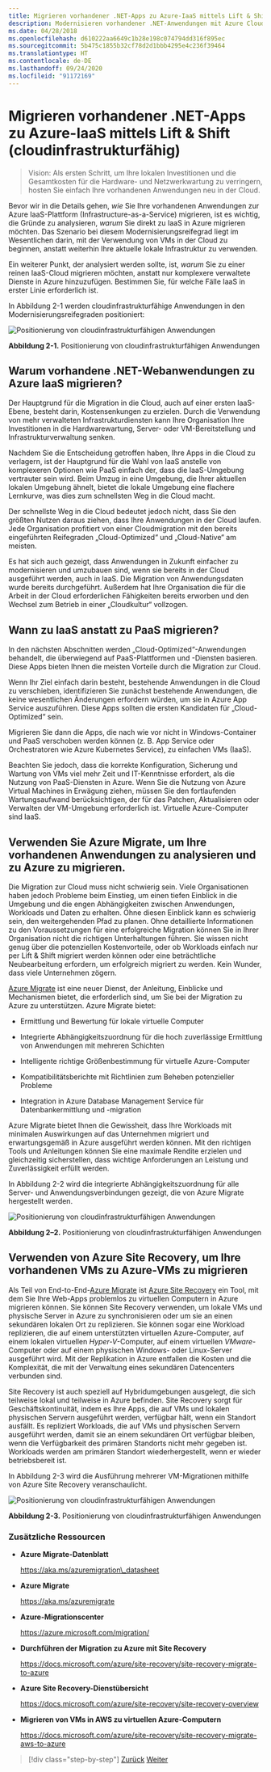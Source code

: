 ```yaml
---
title: Migrieren vorhandener .NET-Apps zu Azure-IaaS mittels Lift & Shift (cloudinfrastrukturfähig)
description: Modernisieren vorhandener .NET-Anwendungen mit Azure Cloud und Windows-Containern.
ms.date: 04/28/2018
ms.openlocfilehash: d610222aa6649c1b28e198c074794dd316f895ec
ms.sourcegitcommit: 5b475c1855b32cf78d2d1bbb4295e4c236f39464
ms.translationtype: HT
ms.contentlocale: de-DE
ms.lasthandoff: 09/24/2020
ms.locfileid: "91172169"
---
```

# <a name="lift-and-shift-existing-net-apps-to-azure-iaas-cloud-infrastructure-ready"></a>Migrieren vorhandener .NET-Apps zu Azure-IaaS mittels Lift & Shift (cloudinfrastrukturfähig)

> Vision: Als ersten Schritt, um Ihre lokalen Investitionen und die Gesamtkosten für die Hardware- und Netzwerkwartung zu verringern, hosten Sie einfach Ihre vorhandenen Anwendungen neu in der Cloud.

Bevor wir in die Details gehen, *wie* Sie Ihre vorhandenen Anwendungen zur Azure IaaS-Plattform (Infrastructure-as-a-Service) migrieren, ist es wichtig, die Gründe zu analysieren, *warum* Sie direkt zu IaaS in Azure migrieren möchten. Das Szenario bei diesem Modernisierungsreifegrad liegt im Wesentlichen darin, mit der Verwendung von VMs in der Cloud zu beginnen, anstatt weiterhin Ihre aktuelle lokale Infrastruktur zu verwenden.

Ein weiterer Punkt, der analysiert werden sollte, ist, *warum* Sie zu einer reinen IaaS-Cloud migrieren möchten, anstatt nur komplexere verwaltete Dienste in Azure hinzuzufügen. Bestimmen Sie, für welche Fälle IaaS in erster Linie erforderlich ist.

In Abbildung 2-1 werden cloudinfrastrukturfähige Anwendungen in den Modernisierungsreifegraden positioniert:

![Positionierung von cloudinfrastrukturfähigen Anwendungen](./media/image2-1.png)

**Abbildung 2-1.** Positionierung von cloudinfrastrukturfähigen Anwendungen

## <a name="why-migrate-existing-net-web-applications-to-azure-iaas"></a>Warum vorhandene .NET-Webanwendungen zu Azure IaaS migrieren?

Der Hauptgrund für die Migration in die Cloud, auch auf einer ersten IaaS-Ebene, besteht darin, Kostensenkungen zu erzielen. Durch die Verwendung von mehr verwalteten Infrastrukturdiensten kann Ihre Organisation Ihre Investitionen in die Hardwarewartung, Server- oder VM-Bereitstellung und Infrastrukturverwaltung senken.

Nachdem Sie die Entscheidung getroffen haben, Ihre Apps in die Cloud zu verlagern, ist der Hauptgrund für die Wahl von IaaS anstelle von komplexeren Optionen wie PaaS einfach der, dass die IaaS-Umgebung vertrauter sein wird. Beim Umzug in eine Umgebung, die Ihrer aktuellen lokalen Umgebung ähnelt, bietet die lokale Umgebung eine flachere Lernkurve, was dies zum schnellsten Weg in die Cloud macht.

Der schnellste Weg in die Cloud bedeutet jedoch nicht, dass Sie den größten Nutzen daraus ziehen, dass Ihre Anwendungen in der Cloud laufen. Jede Organisation profitiert von einer Cloudmigration mit den bereits eingeführten Reifegraden „Cloud-Optimized“ und „Cloud-Native“ am meisten.

Es hat sich auch gezeigt, dass Anwendungen in Zukunft einfacher zu modernisieren und umzubauen sind, wenn sie bereits in der Cloud ausgeführt werden, auch in IaaS. Die Migration von Anwendungsdaten wurde bereits durchgeführt. Außerdem hat Ihre Organisation die für die Arbeit in der Cloud erforderlichen Fähigkeiten bereits erworben und den Wechsel zum Betrieb in einer „Cloudkultur“ vollzogen.

## <a name="when-to-migrate-to-iaas-instead-of-to-paas"></a>Wann zu IaaS anstatt zu PaaS migrieren?

In den nächsten Abschnitten werden „Cloud-Optimized“-Anwendungen behandelt, die überwiegend auf PaaS-Plattformen und -Diensten basieren. Diese Apps bieten Ihnen die meisten Vorteile durch die Migration zur Cloud.

Wenn Ihr Ziel einfach darin besteht, bestehende Anwendungen in die Cloud zu verschieben, identifizieren Sie zunächst bestehende Anwendungen, die keine wesentlichen Änderungen erfordern würden, um sie in Azure App Service auszuführen. Diese Apps sollten die ersten Kandidaten für „Cloud-Optimized“ sein.

Migrieren Sie dann die Apps, die nach wie vor nicht in Windows-Container und PaaS verschoben werden können (z. B. App Service oder Orchestratoren wie Azure Kubernetes Service), zu einfachen VMs (IaaS).

Beachten Sie jedoch, dass die korrekte Konfiguration, Sicherung und Wartung von VMs viel mehr Zeit und IT-Kenntnisse erfordert, als die Nutzung von PaaS-Diensten in Azure. Wenn Sie die Nutzung von Azure Virtual Machines in Erwägung ziehen, müssen Sie den fortlaufenden Wartungsaufwand berücksichtigen, der für das Patchen, Aktualisieren oder Verwalten der VM-Umgebung erforderlich ist. Virtuelle Azure-Computer sind IaaS.

## <a name="use-azure-migrate-to-analyze-and-migrate-your-existing-applications-to-azure"></a>Verwenden Sie Azure Migrate, um Ihre vorhandenen Anwendungen zu analysieren und zu Azure zu migrieren.

Die Migration zur Cloud muss nicht schwierig sein. Viele Organisationen haben jedoch Probleme beim Einstieg, um einen tiefen Einblick in die Umgebung und die engen Abhängigkeiten zwischen Anwendungen, Workloads und Daten zu erhalten. Ohne diesen Einblick kann es schwierig sein, den weitergehenden Pfad zu planen. Ohne detaillierte Informationen zu den Voraussetzungen für eine erfolgreiche Migration können Sie in Ihrer Organisation nicht die richtigen Unterhaltungen führen. Sie wissen nicht genug über die potenziellen Kostenvorteile, oder ob Workloads einfach nur per Lift & Shift migriert werden können oder eine beträchtliche Neubearbeitung erfordern, um erfolgreich migriert zu werden. Kein Wunder, dass viele Unternehmen zögern.

[Azure Migrate](https://aka.ms/azuremigrate) ist eine neuer Dienst, der Anleitung, Einblicke und Mechanismen bietet, die erforderlich sind, um Sie bei der Migration zu Azure zu unterstützen. Azure Migrate bietet:

- Ermittlung und Bewertung für lokale virtuelle Computer

- Integrierte Abhängigkeitszuordnung für die hoch zuverlässige Ermittlung von Anwendungen mit mehreren Schichten

- Intelligente richtige Größenbestimmung für virtuelle Azure-Computer

- Kompatibilitätsberichte mit Richtlinien zum Beheben potenzieller Probleme

- Integration in Azure Database Management Service für Datenbankermittlung und -migration

Azure Migrate bietet Ihnen die Gewissheit, dass Ihre Workloads mit minimalen Auswirkungen auf das Unternehmen migriert und erwartungsgemäß in Azure ausgeführt werden können. Mit den richtigen Tools und Anleitungen können Sie eine maximale Rendite erzielen und gleichzeitig sicherstellen, dass wichtige Anforderungen an Leistung und Zuverlässigkeit erfüllt werden.

In Abbildung 2-2 wird die integrierte Abhängigkeitszuordnung für alle Server- und Anwendungsverbindungen gezeigt, die von Azure Migrate hergestellt werden.

![Positionierung von cloudinfrastrukturfähigen Anwendungen](./media/image2-2.png)

**Abbildung 2–2.** Positionierung von cloudinfrastrukturfähigen Anwendungen

## <a name="use-azure-site-recovery-to-migrate-your-existing-vms-to-azure-vms"></a>Verwenden von Azure Site Recovery, um Ihre vorhandenen VMs zu Azure-VMs zu migrieren

Als Teil von End-to-End-[Azure Migrate](https://aka.ms/azuremigrate) ist [Azure Site Recovery](/azure/site-recovery/site-recovery-overview) ein Tool, mit dem Sie Ihre Web-Apps problemlos zu virtuellen Computern in Azure migrieren können. Sie können Site Recovery verwenden, um lokale VMs und physische Server in Azure zu synchronisieren oder um sie an einen sekundären lokalen Ort zu replizieren. Sie können sogar eine Workload replizieren, die auf einem unterstützten virtuellen Azure-Computer, auf einem lokalen virtuellen *Hyper-V*-Computer, auf einem virtuellen *VMware*-Computer oder auf einem physischen Windows- oder Linux-Server ausgeführt wird. Mit der Replikation in Azure entfallen die Kosten und die Komplexität, die mit der Verwaltung eines sekundären Datencenters verbunden sind.

Site Recovery ist auch speziell auf Hybridumgebungen ausgelegt, die sich teilweise lokal und teilweise in Azure befinden. Site Recovery sorgt für Geschäftskontinuität, indem es Ihre Apps, die auf VMs und lokalen physischen Servern ausgeführt werden, verfügbar hält, wenn ein Standort ausfällt. Es repliziert Workloads, die auf VMs und physischen Servern ausgeführt werden, damit sie an einem sekundären Ort verfügbar bleiben, wenn die Verfügbarkeit des primären Standorts nicht mehr gegeben ist. Workloads werden am primären Standort wiederhergestellt, wenn er wieder betriebsbereit ist.

In Abbildung 2-3 wird die Ausführung mehrerer VM-Migrationen mithilfe von Azure Site Recovery veranschaulicht.

![Positionierung von cloudinfrastrukturfähigen Anwendungen](./media/image2-3.png)

**Abbildung 2-3.** Positionierung von cloudinfrastrukturfähigen Anwendungen

### <a name="additional-resources"></a>Zusätzliche Ressourcen

- **Azure Migrate-Datenblatt**

    <https://aka.ms/azuremigration\_datasheet>

- **Azure Migrate**

    <https://aka.ms/azuremigrate>

- **Azure-Migrationscenter**

    <https://azure.microsoft.com/migration/>

- **Durchführen der Migration zu Azure mit Site Recovery**

    <https://docs.microsoft.com/azure/site-recovery/site-recovery-migrate-to-azure>

- **Azure Site Recovery-Dienstübersicht**

    <https://docs.microsoft.com/azure/site-recovery/site-recovery-overview>

- **Migrieren von VMs in AWS zu virtuellen Azure-Computern**

    <https://docs.microsoft.com/azure/site-recovery/site-recovery-migrate-aws-to-azure>

>[!div class="step-by-step"]
>[Zurück](index.md)
>[Weiter](migrate-your-relational-databases-to-azure.md) <!-- Next Chapter -->
